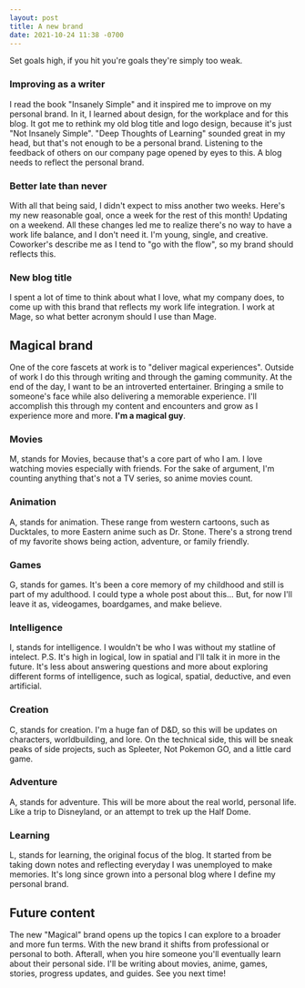 ```yaml
---
layout: post
title: A new brand
date: 2021-10-24 11:38 -0700
---
```

Set goals high, if you hit you're goals they're simply too weak.

### Improving as a writer
I read the book "Insanely Simple" and it inspired me to improve on my personal brand. In it, I learned about design, for the workplace and for this blog. It got me to rethink my old blog title and logo design, because it's just "Not Insanely Simple". "Deep Thoughts of Learning" sounded great in my head, but that's not enough to be a personal brand. 
Listening to the feedback of others on our company page opened by eyes to this. A blog needs to reflect the personal brand.

### Better late than never
With all that being said, I didn't expect to miss another two weeks. Here's my new reasonable goal, once a week for the rest of this month! 
Updating on a weekend. All these changes led me to realize there's no way to have a work life balance, and I don't need it.
I'm young, single, and creative. Coworker's describe me as I tend to "go with the flow", so my brand should reflects this.

### New blog title
I spent a lot of time to think about what I love, what my company does, to come up with this brand that reflects my work life integration.
I work at Mage, so what better acronym should I use than Mage.

## Magical brand
One of the core fascets at work is to "deliver magical experiences". Outside of work I do this through writing and through the gaming community.
At the end of the day, I want to be an introverted entertainer. Bringing a smile to someone's face while also delivering a memorable experience.
I'll accomplish this through my content and encounters and grow as I experience more and more. **I'm a magical guy**.

### Movies
M, stands for Movies, because that's a core part of who I am. I love watching movies especially with friends. For the sake of argument, I'm counting anything that's not a TV series, so anime movies count.

### Animation
A, stands for animation. These range from western cartoons, such as Ducktales, to more Eastern anime such as Dr. Stone. There's a strong trend of my favorite shows being action, adventure, or family friendly.

### Games
G, stands for games. It's been a core memory of my childhood and still is part of my adulthood. I could type a whole post about this...
But, for now I'll leave it as, videogames, boardgames, and make believe.

### Intelligence
I, stands for intelligence. I wouldn't be who I was without my statline of intelect. P.S. It's high in logical, low in spatial and I'll talk it in more in the future. 
It's less about answering questions and more about exploring different forms of intelligence, such as logical, spatial, deductive, and even artificial.

### Creation
C, stands for creation. I'm a huge fan of D&D, so this will be updates on characters, worldbuilding, and lore.
On the technical side, this will be sneak peaks of side projects, such as Spleeter, Not Pokemon GO, and a little card game.

### Adventure
A, stands for adventure. This will be more about the real world, personal life. Like a trip to Disneyland, or an attempt to trek up the Half Dome.

### Learning
L, stands for learning, the original focus of the blog. It started from be taking down notes and reflecting everyday I was unemployed to make memories. It's long since grown into a personal blog where I define my personal brand. 

## Future content
The new "Magical" brand opens up the topics I can explore to a broader and more fun terms.
With the new brand it shifts from professional or personal to both. Afterall, when you hire someone you'll eventually learn about their personal side. I'll be writing about movies, anime, games, stories, progress updates, and guides. See you next time!